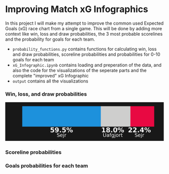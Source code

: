 # Improving Match xG Infographics

In this project I will make my attempt to improve the common used Expected Goals (xG) race chart from a single game.
This will be done by adding more context like win, loss and draw probabilities, the 3 most probable scorelines and the probability for goals for each team.

- `probability_functions.py` contains functions for calculating win, loss and draw probabilities, scoreline probabilities and probabilities for 0-10 goals for each team
- `xG_Infographic.ipynb` contains loading and preperation of the data, and also the code for the visualizations of the seperate parts and the complete "improved" xG Infographic
- `output` contains all the visualizations

### Win, loss, and draw probabilities

![alt text](output/win_probability_viz.png)

### Scoreline probabilities

### Goals probabilities for each team

